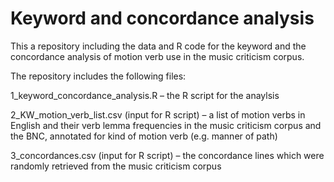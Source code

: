 # Keyword and concordance analysis

This a repository including the data and R code for the keyword and the concordance analysis of motion verb use in the music criticism corpus.

The repository includes the following files:

1_keyword_concordance_analysis.R – the R script for the anaylsis

2_KW_motion_verb_list.csv (input for R script) – a list of motion verbs in English and their verb lemma frequencies in the music criticism corpus and the BNC, annotated for kind of motion verb (e.g. manner of path) 

3_concordances.csv (input for R script) – the concordance lines which were randomly retrieved from the music criticism corpus
